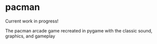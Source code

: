 # pacman

Current work in progress!

The pacman arcade game recreated in pygame with the classic sound, graphics, and gameplay
